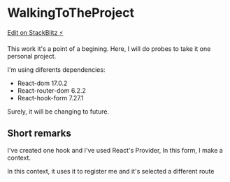 # WalkingToTheProject

[Edit on StackBlitz ⚡️](https://stackblitz.com/edit/react-4a3zmh)

This work it's a point of a begining.
Here, I will do probes to take it one personal project.

I'm using diferents dependencies:

- React-dom 17.0.2
- React-router-dom 6.2.2
- React-hook-form 7.27.1

Surely, it will be changing to future.

## Short remarks

I've created one hook and I've used React's Provider, In this form, I make a context.

In this context, it uses it to register me and it's selected a different route
